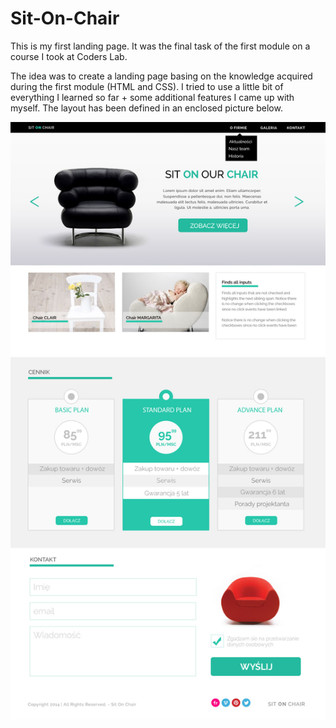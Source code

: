 # Sit-On-Chair
This is my first landing page. It was the final task of the first module on a course I took at Coders Lab.

The idea was to create a landing page basing on the knowledge acquired during the first module (HTML and CSS). I tried to use a little bit of everything I learned so far + some additional features I came up with myself. The layout has been defined in an enclosed picture below.

![alt text](https://github.com/msaladyk/Sit-On-Chair/blob/master/warsztat1.jpg)
